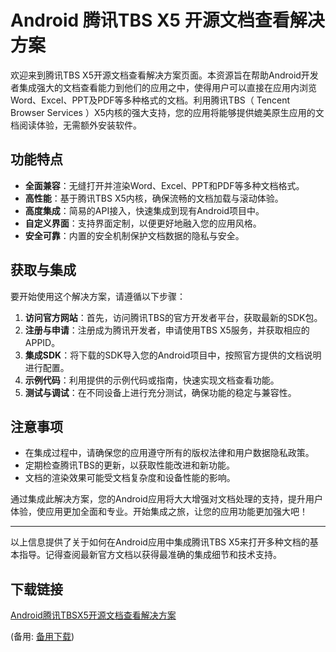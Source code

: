  # Android 腾讯TBS X5 开源文档查看解决方案

 欢迎来到腾讯TBS X5开源文档查看解决方案页面。本资源旨在帮助Android开发者集成强大的文档查看能力到他们的应用之中，使得用户可以直接在应用内浏览Word、Excel、PPT及PDF等多种格式的文档。利用腾讯TBS（ Tencent Browser Services ）X5内核的强大支持，您的应用将能够提供媲美原生应用的文档阅读体验，无需额外安装软件。

 ## 功能特点

 - **全面兼容**：无缝打开并渲染Word、Excel、PPT和PDF等多种文档格式。
 - **高性能**：基于腾讯TBS X5内核，确保流畅的文档加载与滚动体验。
 - **高度集成**：简易的API接入，快速集成到现有Android项目中。
 - **自定义界面**：支持界面定制，以便更好地融入您的应用风格。
 - **安全可靠**：内置的安全机制保护文档数据的隐私与安全。

 ## 获取与集成

 要开始使用这个解决方案，请遵循以下步骤：

 1. **访问官方网站**：首先，访问腾讯TBS的官方开发者平台，获取最新的SDK包。
 2. **注册与申请**：注册成为腾讯开发者，申请使用TBS X5服务，并获取相应的APPID。
 3. **集成SDK**：将下载的SDK导入您的Android项目中，按照官方提供的文档说明进行配置。
 4. **示例代码**：利用提供的示例代码或指南，快速实现文档查看功能。
 5. **测试与调试**：在不同设备上进行充分测试，确保功能的稳定与兼容性。

 ## 注意事项

 - 在集成过程中，请确保您的应用遵守所有的版权法律和用户数据隐私政策。
 - 定期检查腾讯TBS的更新，以获取性能改进和新功能。
 - 文档的渲染效果可能受文档复杂度和设备性能的影响。

 通过集成此解决方案，您的Android应用将大大增强对文档处理的支持，提升用户体验，使应用更加全面和专业。开始集成之旅，让您的应用功能更加强大吧！

 ---

 以上信息提供了关于如何在Android应用中集成腾讯TBS X5来打开多种文档的基本指导。记得查阅最新官方文档以获得最准确的集成细节和技术支持。

 ## 下载链接
 [Android腾讯TBSX5开源文档查看解决方案](https://pan.quark.cn/s/380d95d2a141) 

 (备用: [备用下载](https://pan.baidu.com/s/1GXE8u2aA-ph4hkI3yOfIzQ?pwd=1234))
